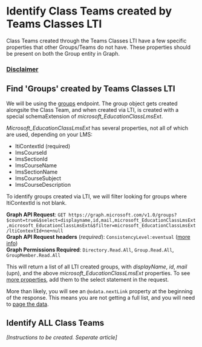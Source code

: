 # Identify Class Teams created by Teams Classes LTI
Class Teams created through the Teams Classes LTI have a few specific properties that other Groups/Teams do not have. These properties should be present on both the Group entity in Graph.

### [Disclaimer](https://github.com/maxafritz/MSFTEDU/tree/main/LMSIntegrations#disclaimer)


## Find 'Groups' created by Teams Classes LTI
We will be using the [groups](https://docs.microsoft.com/en-us/graph/api/group-list?view=graph-rest-1.0&tabs=http) endpoint. The group object gets created alongsite the Class Team, and when created via LTI, is created with a special schemaExtension of _microsoft_EducationClassLmsExt_.  

_Microsoft_EducationClassLmsExt_ has several properties, not all of which are used, depending on your LMS:
- ltiContextId (required)
- lmsCourseId
- lmsSectionId
- lmsCourseName
- lmsSectionName
- lmsCourseSubject
- lmsCourseDescription

To identify groups created via LTI, we will filter looking for groups where ltiContextId is not blank.

**Graph API Request**: `GET https://graph.microsoft.com/v1.0/groups?$count=true&$select=displayname,id,mail,microsoft_EducationClassLmsExt,microsoft_EducationClassLmsExt&$filter=microsoft_EducationClassLmsExt/ltiContextId+ne+null`  
**Graph API Request headers** (_required_): `ConsistencyLevel:eventual` ([more info](https://docs.microsoft.com/en-us/graph/aad-advanced-queries?view=graph-rest-1.0&tabs=http))  
**Graph Permissions Required**: `Directory.Read.All`, `Group.Read.All`, `GroupMember.Read.All`


This will return a list of all LTI created groups, with _displayName_, _id_, _mail_ (upn), and the above _microsoft_EducationClassLmsExt_ properties. To see [more properties](https://docs.microsoft.com/en-us/graph/api/resources/group?view=graph-rest-1.0#properties), add them to the select statement in the request.

More than likely, you will see an `@odata.nextLink` property at the beginning of the response. This means you are not getting a full list, and you will need to [page the data](https://docs.microsoft.com/en-us/graph/paging).  



## Identify ALL Class Teams
_[Instructions to be created. Seperate article]_